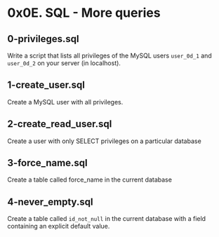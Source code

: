 # 0x0E. SQL - More queries 

## 0-privileges.sql
Write a script that lists all privileges of the MySQL users `user_0d_1` and `user_0d_2` on your server (in localhost).

## 1-create_user.sql
Create a MySQL user with all privileges.

## 2-create_read_user.sql
Create a user with only SELECT privileges on a particular database

## 3-force_name.sql
Create a table called force_name in the current database

## 4-never_empty.sql
Create a table called `id_not_null` in the current database with a field containing an explicit default value.
